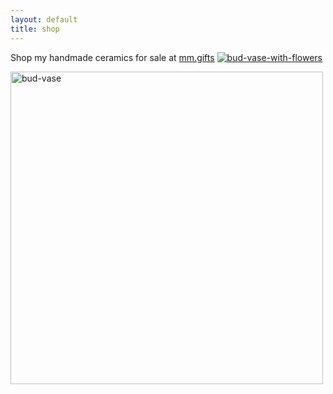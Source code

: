 ```yaml
---
layout: default
title: shop
---
```

Shop my handmade ceramics for sale at [mm.gifts](https://mm.gifts) 
 [![bud-vase-with-flowers](https://cdn.shopify.com/s/files/1/0588/5372/0261/files/PXL_20201015_011805532.PORTRAIT.jpg?v=1627086661)](https://mm.gifts)

 <img src="https://cdn.shopify.com/s/files/1/0588/5372/0261/files/PXL_20201015_011805532.PORTRAIT.jpg?v=1627086661" alt="bud-vase"
	title="bud vase" width="500" height="500" />